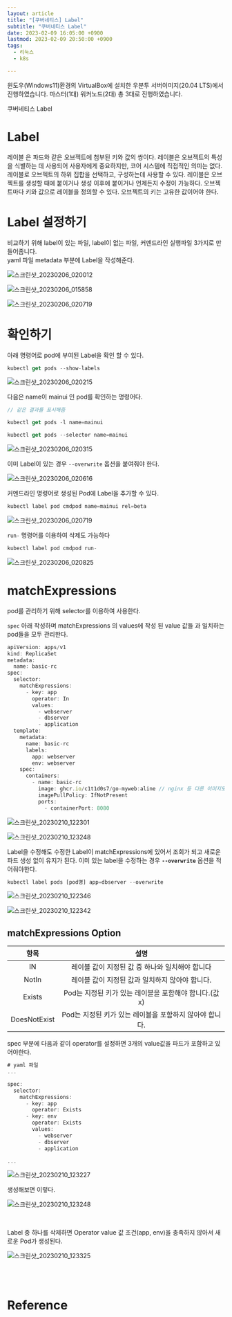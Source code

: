 ```yaml
---
layout: article
title: "[쿠버네티스] Label"
subtitle: "쿠버네티스 Label"
date: 2023-02-09 16:05:00 +0900
lastmod: 2023-02-09 20:50:00 +0900
tags: 
  - 리눅스
  - k8s

---
```


<!--more-->  
윈도우(Windows11)환경의 VirtualBox에 설치한 우분투 서버이미지(20.04 LTS)에서 진행하였습니다. 마스터(1대) 워커노드(2대) 총 3대로 진행하였습니다.<br/>


쿠버네티스 Label<br/>

# Label

레이블 은 파드와 같은 오브젝트에 첨부된 키와 값의 쌍이다. 레이블은 오브젝트의 특성을 식별하는 데 사용되어 사용자에게 중요하지만, 코어 시스템에 직접적인 의미는 없다. 레이블로 오브젝트의 하위 집합을 선택하고, 구성하는데 사용할 수 있다. 레이블은 오브젝트를 생성할 때에 붙이거나 생성 이후에 붙이거나 언제든지 수정이 가능하다. 오브젝트마다 키와 값으로 레이블을 정의할 수 있다. 오브젝트의 키는 고유한 값이어야 한다.

# Label 설정하기
비교하기 위해 label이 있는 파일, label이 없는 파일, 커멘드라인 실행파일 3가지로 만들어줍니다.<br/>
yaml 파일 metadata 부분에 Label을 작성해준다.<br/>

![스크린샷_20230206_020012](https://user-images.githubusercontent.com/99805929/217770488-ec1dd2cf-615c-4030-bbe4-2dbe467c44af.png)
<br/>

![스크린샷_20230206_015858](https://user-images.githubusercontent.com/99805929/217770660-205ac9bd-2513-4066-9691-35eafe742eb7.png)<br/>

![스크린샷_20230206_020719](https://user-images.githubusercontent.com/99805929/217771087-2989b422-fbf7-4689-830c-6ed903cc699f.png)

# 확인하기

아래 명령어로 pod에 부여된 Label을 확인 할 수 있다.
```javascript
kubectl get pods --show-labels
```

![스크린샷_20230206_020215](https://user-images.githubusercontent.com/99805929/217771382-ccd449ca-810b-4496-8994-720b863c8851.png)

다음은 name이 mainui 인 pod를 확인하는 명령어다.

```javascript
// 같은 결과를 표시해줌

kubectl get pods -l name=mainui

kubectl get pods --selector name=mainui
```

![스크린샷_20230206_020315](https://user-images.githubusercontent.com/99805929/217772487-02a4a23f-1e27-4883-96d8-5bdc9e314b95.png)
<br/>

이미 Label이 있는 경우 `--overwrite` 옵션을 붙여줘야 한다.<br/>

![스크린샷_20230206_020616](https://user-images.githubusercontent.com/99805929/217773425-0232d520-0be7-4de5-afd4-8e190dac3bc4.png)<br/>

커멘드라인 명령어로 생성된 Pod에 Label을 추가할 수 있다.

```javascript
kubectl label pod cmdpod name=mainui rel=beta
```

![스크린샷_20230206_020719](https://user-images.githubusercontent.com/99805929/217772944-228727a5-f239-4369-ac9d-f0306abbd121.png)

`run-` 명령어를 이용하여 삭제도 가능하다
```javascript
kubectl label pod cmdpod run-
```
![스크린샷_20230206_020825](https://user-images.githubusercontent.com/99805929/217774762-f7b412e8-f4b5-4a66-8253-46204ba0ea5d.png)

# matchExpressions

pod를 관리하기 위해 selector를 이용하여 사용한다.<br/>

`spec` 아래 작성하며 matchExpressions 의 values에 작성 된 value 값들 과 일치하는 pod들을 모두 관리한다.<br/>

```javascript
apiVersion: apps/v1
kind: ReplicaSet
metadata:
  name: basic-rc
spec:
  selector:
    matchExpressions:
      - key: app
        operator: In
        values:
          - webserver
          - dbserver
          - application
  template:
    metadata:
      name: basic-rc
      labels:
        app: webserver
        env: webserver
    spec:
      containers:
        - name: basic-rc
          image: ghcr.io/c1t1d0s7/go-myweb:aline // nginx 등 다른 이미지도 가능
          imagePullPolicy: IfNotPresent
          ports:
            - containerPort: 8080
```

![스크린샷_20230210_122301](https://user-images.githubusercontent.com/99805929/218036528-07e8ddf7-373f-4822-a2b9-08620534c439.png)<br/>

![스크린샷_20230210_123248](https://user-images.githubusercontent.com/99805929/218037012-16aa5b69-d8ab-4a87-aa13-c8824fa9a866.png)<br/>


Label을 수정해도 수정한 Label이 matchExpressions에 있어서 조회가 되고 새로운 파드 생성 없이 유지가 된다. 이미 있는 label을 수정하는 경우 <b>`--overwrite`</b> 옵션을 적어줘야한다.<br/>

```javascript
kubectl label pods [pod명] app=dbserver --overwrite
```

![스크린샷_20230210_122346](https://user-images.githubusercontent.com/99805929/218041181-fe61b43d-24cb-4e40-9d7e-22eab26ec570.png)<br/>

![스크린샷_20230210_122342](https://user-images.githubusercontent.com/99805929/218039415-1ef7206c-3410-44fe-a0c5-84e86f38daf2.png)
<br/>

## matchExpressions Option

|항목|설명|
|:-----:|:----:|
|IN|레이블 값이 지정된 값 중 하나와 일치해야 합니다|
|NotIn|레이블 값이 지정된 값과 일치하지 않아야 합니다.|
|Exists|Pod는 지정된 키가 있는 레이블을 포함해야 합니다.(값x)|
|DoesNotExist|Pod는 지정된 키가 있는 레이블을 포함하지 않아야 합니다.|

spec 부분에 다음과 같이 operator를 설정하면 3개의 value값을 파드가 포함하고 있어야한다.

```javascript
# yaml 파일
...

spec:
  selector:
    matchExpressions:
      - key: app
        operator: Exists
      - key: env
        operator: Exists
        values:
          - webserver
          - dbserver
          - application

...
```

![스크린샷_20230210_123227](https://user-images.githubusercontent.com/99805929/218042777-15cf8ec0-b81a-45f2-9722-55a6af713e8e.png)

생성해보면 이렇다.<br/>

![스크린샷_20230210_123248](https://user-images.githubusercontent.com/99805929/218042886-7a42b3a3-cece-43d9-9d8e-462cc0aee574.png)

<br/>

Label 중 하나를 삭제하면 Operator value 값 조건(app, env)을 충족하지 않아서 새로운 Pod가 생성된다.<br/>

![스크린샷_20230210_123325](https://user-images.githubusercontent.com/99805929/218043251-bdb31782-4bb5-4294-b9a0-a02f92126808.png)



<br/>
<br/>

# Reference

